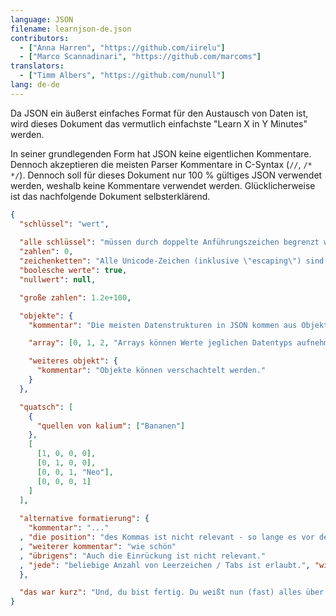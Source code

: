 ```yaml
---
language: JSON
filename: learnjson-de.json
contributors:
  - ["Anna Harren", "https://github.com/iirelu"]
  - ["Marco Scannadinari", "https://github.com/marcoms"]
translators:
  - ["Timm Albers", "https://github.com/nunull"]
lang: de-de
---
```


Da JSON ein äußerst einfaches Format für den Austausch von Daten ist, wird dieses
Dokument das vermutlich einfachste "Learn X in Y Minutes" werden.

In seiner grundlegenden Form hat JSON keine eigentlichen Kommentare. Dennoch
akzeptieren die meisten Parser Kommentare in C-Syntax (`//`, `/* */`). Dennoch
soll für dieses Dokument nur 100 % gültiges JSON verwendet werden, weshalb keine
Kommentare verwendet werden. Glücklicherweise ist das nachfolgende Dokument
selbsterklärend.

```json
{
  "schlüssel": "wert",
  
  "alle schlüssel": "müssen durch doppelte Anführungszeichen begrenzt werden",
  "zahlen": 0,
  "zeichenketten": "Alle Unicode-Zeichen (inklusive \"escaping\") sind erlaubt.",
  "boolesche werte": true,
  "nullwert": null,

  "große zahlen": 1.2e+100,

  "objekte": {
    "kommentar": "Die meisten Datenstrukturen in JSON kommen aus Objekten.",

    "array": [0, 1, 2, "Arrays können Werte jeglichen Datentyps aufnehmen.", 4],

    "weiteres objekt": {
      "kommentar": "Objekte können verschachtelt werden."
    }
  },

  "quatsch": [
    {
      "quellen von kalium": ["Bananen"]
    },
    [
      [1, 0, 0, 0],
      [0, 1, 0, 0],
      [0, 0, 1, "Neo"],
      [0, 0, 0, 1]
    ]
  ],
  
  "alternative formatierung": {
    "kommentar": "..."
  , "die position": "des Kommas ist nicht relevant - so lange es vor dem Wert steht."
  , "weiterer kommentar": "wie schön"
  , "übrigens": "Auch die Einrückung ist nicht relevant." 
  , "jede": "beliebige Anzahl von Leerzeichen / Tabs ist erlaubt.", "wirklich?":true
  },

  "das war kurz": "Und, du bist fertig. Du weißt nun (fast) alles über JSON."
}
```
